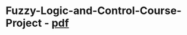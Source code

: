 # Fuzzy-Logic-and-Control-Course-Project - [pdf](Fuzzy%20Logic-Based%20Image%20Quality%20Control.pdf)